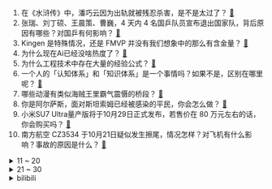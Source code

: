 1. 在《水浒传》中，潘巧云因为出轨就被残忍杀害，是不是太过了？ [:link:](https://www.zhihu.com/question/1723657817)
2. 张瑞、刘丁硕、王晨策、曹巍，4 天内 4 名国乒队员宣布退出国家队，背后原因有哪些？对国乒有何影响？ [:link:](https://www.zhihu.com/question/1923502389)
3. Kingen 是特殊情况，还是 FMVP 并没有我们想象中的那么有含金量？ [:link:](https://www.zhihu.com/question/1261507079)
4. 为什么现在Ai已经没啥热度了？ [:link:](https://www.zhihu.com/question/782805326)
5. 为什么工程技术中存在大量的经验公式？ [:link:](https://www.zhihu.com/question/316289262)
6. 一个人的「认知体系」和「知识体系」是一个事情吗？如果不是，区别在哪里呢？ [:link:](https://www.zhihu.com/question/1775166464)
7. 哪些动漫有类似海贼王里霸气震慑的桥段？ [:link:](https://www.zhihu.com/question/631878693)
8. 你是阿尔萨斯，面对斯坦索姆已经被感染的平民，你会怎么做？ [:link:](https://www.zhihu.com/question/667575182)
9. 小米SU7 Ultra量产版将于10月29日正式发布，若售价在 80 万元左右的话，你会购买吗？ [:link:](https://www.zhihu.com/question/1897453599)
10. 南方航空 CZ3534 于10月21日疑似发生擦尾，情况怎样？对飞机有什么影响？事故的原因是什么？ [:link:](https://www.zhihu.com/question/1854628617)
<details>
<summary>11 ~ 20</summary>

11. 男子开小米 SU7 冲撞摩托俱乐部，警方通报「因口角纠纷持刀伤人致 1 死」，具体情况如何？ [:link:](https://www.zhihu.com/question/1967796030)
12. 你心目中的东北菜排名 Top 5 是什么？ [:link:](https://www.zhihu.com/question/643098470)
13. 当年苏联挖地球为什么挖到 12262 米就停止了？ [:link:](https://www.zhihu.com/question/1583625596)
14. 特斯拉 Q3 盈利超预期，Cybertruck 首次毛利转正，股价盘后涨超 12%，哪些信息值得关注？ [:link:](https://www.zhihu.com/question/1887851833)
15. 茄子也有尼古丁，为什么没人抽茄子？ [:link:](https://www.zhihu.com/question/729969347)
16. 丧尸末日一把无限子弹的92G手枪和无限耐久的已经开封过的唐刀只能二选一你选哪个? [:link:](https://www.zhihu.com/question/740075553)
17. 怎么评价云朵这个歌手？ [:link:](https://www.zhihu.com/question/54191481)
18. 是什么环境创造了夜神月这样的怪物？ [:link:](https://www.zhihu.com/question/50526399)
19. 如何评价《再见爱人》第四季第二期？ [:link:](https://www.zhihu.com/question/1902526872)
20. 如何评价《一人之下》漫画第692（731）话？ [:link:](https://www.zhihu.com/question/1949690809)
</details>
<details>
<summary>21 ~ 30</summary>

21. 你在低谷期学会了什么？ [:link:](https://www.zhihu.com/question/630363339)
22. 有哪些既能够展现历史文化品位，又很适合送给长辈的酒？最近新出的茅台 1935「大运河文创酒」可以吗？ [:link:](https://www.zhihu.com/question/1701937294)
23. 《潜伏》和《风筝》哪个更好看？ [:link:](https://www.zhihu.com/question/469869359)
24. 《钢之炼金术师》中马斯丹为什么打个响指就有火？他是用什么等价交换的？ [:link:](https://www.zhihu.com/question/312345225)
25. 为什么佐助后期不用蛇系忍术了? [:link:](https://www.zhihu.com/question/611005792)
26. 为什么中国要用五孔插座? [:link:](https://www.zhihu.com/question/333776081)
27. 《毒液：最后一舞》作为「毒液」系列的最终章质量如何？你满意吗？ [:link:](https://www.zhihu.com/question/1815720104)
28. 如何看待 S14 淘汰赛阶段艾希拿到 85.7% 的超高胜率？ [:link:](https://www.zhihu.com/question/1814519911)
29. 《红楼梦》中有没有一种糕点，让你看到后都要感慨「吃不起」？ [:link:](https://www.zhihu.com/question/645394087)
30. 如何评价杜飞？ [:link:](https://www.zhihu.com/question/403805734)
</details><details>
<summary>bilibili</summary>

</details>